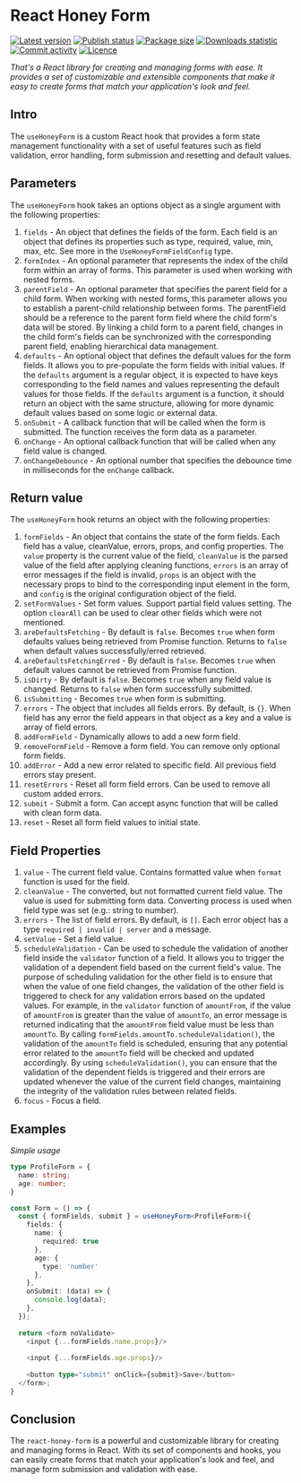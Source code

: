# React Honey Form


[![Latest version](https://img.shields.io/npm/v/@tynik/react-honey-form)](https://www.npmjs.com/package/@tynik/react-honey-form)
[![Publish status](https://github.com/Tynik/react-honey-form/actions/workflows/publish.yml/badge.svg)](https://github.com/Tynik/react-honey-form/actions/workflows/publish.yml)
[![Package size](https://img.shields.io/bundlephobia/minzip/@tynik/react-honey-form)](https://www.npmjs.com/package/@tynik/react-honey-form)
[![Downloads statistic](https://img.shields.io/npm/dm/@tynik/react-honey-form)](https://www.npmjs.com/package/@tynik/react-honey-form)
[![Commit activity](https://img.shields.io/github/commit-activity/m/tynik/react-honey-form)](https://www.npmjs.com/package/@tynik/react-honey-form)
[![Licence](https://img.shields.io/npm/l/@tynik/react-honey-form)](https://www.npmjs.com/package/@tynik/react-honey-form)

*That's a React library for creating and managing forms with ease. It provides a set of customizable and extensible components that make it easy to create forms that match your application's look and feel.*

## Intro

The `useHoneyForm` is a custom React hook that provides a form state management functionality with a set of useful features such as field validation, error handling, form submission and resetting and default values.

## Parameters

The `useHoneyForm` hook takes an options object as a single argument with the following properties:

1. `fields` - An object that defines the fields of the form. Each field is an object that defines its properties such as type, required, value, min, max, etc. See more in the `UseHoneyFormFieldConfig` type.
1. `formIndex` - An optional parameter that represents the index of the child form within an array of forms. This parameter is used when working with nested forms.
1. `parentField` - An optional parameter that specifies the parent field for a child form. When working with nested forms, this parameter allows you to establish a parent-child relationship between forms. The parentField should be a reference to the parent form field where the child form's data will be stored. By linking a child form to a parent field, changes in the child form's fields can be synchronized with the corresponding parent field, enabling hierarchical data management.
1. `defaults` - An optional object that defines the default values for the form fields. It allows you to pre-populate the form fields with initial values. If the `defaults` argument is a regular object, it is expected to have keys corresponding to the field names and values representing the default values for those fields. If the `defaults` argument is a function, it should return an object with the same structure, allowing for more dynamic default values based on some logic or external data.
1. `onSubmit` - A callback function that will be called when the form is submitted. The function receives the form data as a parameter.
1. `onChange` - An optional callback function that will be called when any field value is changed.
1. `onChangeDebounce` - An optional number that specifies the debounce time in milliseconds for the `onChange` callback.

## Return value

The `useHoneyForm` hook returns an object with the following properties:

1. `formFields` - An object that contains the state of the form fields. Each field has a value, cleanValue, errors, props, and config properties. The `value` property is the current value of the field, `cleanValue` is the parsed value of the field after applying cleaning functions, `errors` is an array of error messages if the field is invalid, `props` is an object with the necessary props to bind to the corresponding input element in the form, and `config` is the original configuration object of the field.
1. `setFormValues` - Set form values. Support partial field values setting. The option `clearAll` can be used to clear other fields which were not mentioned.
1. `areDefaultsFetching` - By default is `false`. Becomes `true` when form defaults values being retrieved from Promise function. Returns to `false` when default values successfully/erred retrieved.
1. `areDefaultsFetchingErred` - By default is `false`. Becomes `true` when default values cannot be retrieved from Promise function.
1. `isDirty` - By default is `false`. Becomes `true` when any field value is changed. Returns to `false` when form successfully submitted.
1. `isSubmitting` - Becomes `true` when form is submitting.
1. `errors` - The object that includes all fields errors. By default, is `{}`. When field has any error the field appears in that object as a key and a value is array of field errors.
1. `addFormField` - Dynamically allows to add a new form field.
1. `removeFormField` - Remove a form field. You can remove only optional form fields.
1. `addError` - Add a new error related to specific field. All previous field errors stay present.
1. `resetErrors` - Reset all form field errors. Can be used to remove all custom added errors.
1. `submit` - Submit a form. Can accept async function that will be called with clean form data.
1. `reset` - Reset all form field values to initial state.

## Field Properties

1. `value` - The current field value. Contains formatted value when `format` function is used for the field.
1. `cleanValue` - The converted, but not formatted current field value. The value is used for submitting form data. Converting process is used when field type was set (e.g.: string to number).  
1. `errors` - The list of field errors. By default, is `[]`. Each error object has a type `required | invalid | server` and a message.
1. `setValue` - Set a field value.
1. `scheduleValidation` - Can be used to schedule the validation of another field inside the `validator` function of a field. It allows you to trigger the validation of a dependent field based on the current field's value. The purpose of scheduling validation for the other field is to ensure that when the value of one field changes, the validation of the other field is triggered to check for any validation errors based on the updated values. For example, in the `validator` function of `amountFrom`, if the value of `amountFrom` is greater than the value of `amountTo`, an error message is returned indicating that the `amountFrom` field value must be less than `amountTo`. By calling `formFields.amountTo.scheduleValidation()`, the validation of the `amountTo` field is scheduled, ensuring that any potential error related to the `amountTo` field will be checked and updated accordingly. By using `scheduleValidation()`, you can ensure that the validation of the dependent fields is triggered and their errors are updated whenever the value of the current field changes, maintaining the integrity of the validation rules between related fields.
1. `focus` - Focus a field.

## Examples

*Simple usage*

```typescript jsx
type ProfileForm = {
  name: string;
  age: number;
}

const Form = () => {
  const { formFields, submit } = useHoneyForm<ProfileForm>({
    fields: {
      name: {
        required: true
      },
      age: {
        type: 'number'
      },
    },
    onSubmit: (data) => {
      console.log(data);
    },
  });
  
  return <form noValidate>
    <input {...formFields.name.props}/>
    
    <input {...formFields.age.props}/>
    
    <button type="submit" onClick={submit}>Save</button>
  </form>;
}
```

## Conclusion

The `react-honey-form` is a powerful and customizable library for creating and managing forms in React. With its set of components and hooks, you can easily create forms that match your application's look and feel, and manage form submission and validation with ease.
